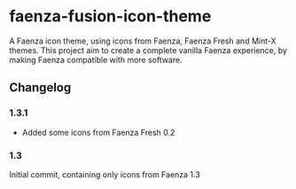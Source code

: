# faenza-fusion-icon-theme

A Faenza icon theme, using icons from Faenza, Faenza Fresh and Mint-X themes. This project aim to create a complete vanilla Faenza experience, by making Faenza compatible with more software.

## Changelog

### 1.3.1

- Added some icons from Faenza Fresh 0.2

### 1.3

Initial commit, containing only icons from Faenza 1.3
